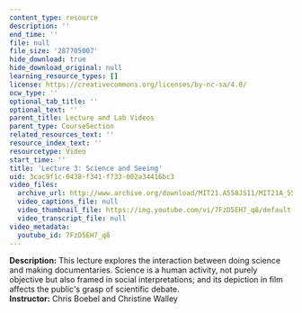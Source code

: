 ```yaml
---
content_type: resource
description: ''
end_time: ''
file: null
file_size: '287705007'
hide_download: true
hide_download_original: null
learning_resource_types: []
license: https://creativecommons.org/licenses/by-nc-sa/4.0/
ocw_type: ''
optional_tab_title: ''
optional_text: ''
parent_title: Lecture and Lab Videos
parent_type: CourseSection
related_resources_text: ''
resource_index_text: ''
resourcetype: Video
start_time: ''
title: 'Lecture 3: Science and Seeing'
uid: 3cac9f1c-0438-f341-f733-002a34416bc3
video_files:
  archive_url: http://www.archive.org/download/MIT21.A550JS11/MIT21A_550JS11_lec03_300k.mp4
  video_captions_file: null
  video_thumbnail_file: https://img.youtube.com/vi/7FzD5EH7_q8/default.jpg
  video_transcript_file: null
video_metadata:
  youtube_id: 7FzD5EH7_q8
---
```


**Description:** This lecture explores the interaction between doing science and making documentaries. Science is a human activity, not purely objective but also framed in social interpretations; and its depiction in film affects the public's grasp of scientific debate.  
**Instructor:** Chris Boebel and Christine Walley

